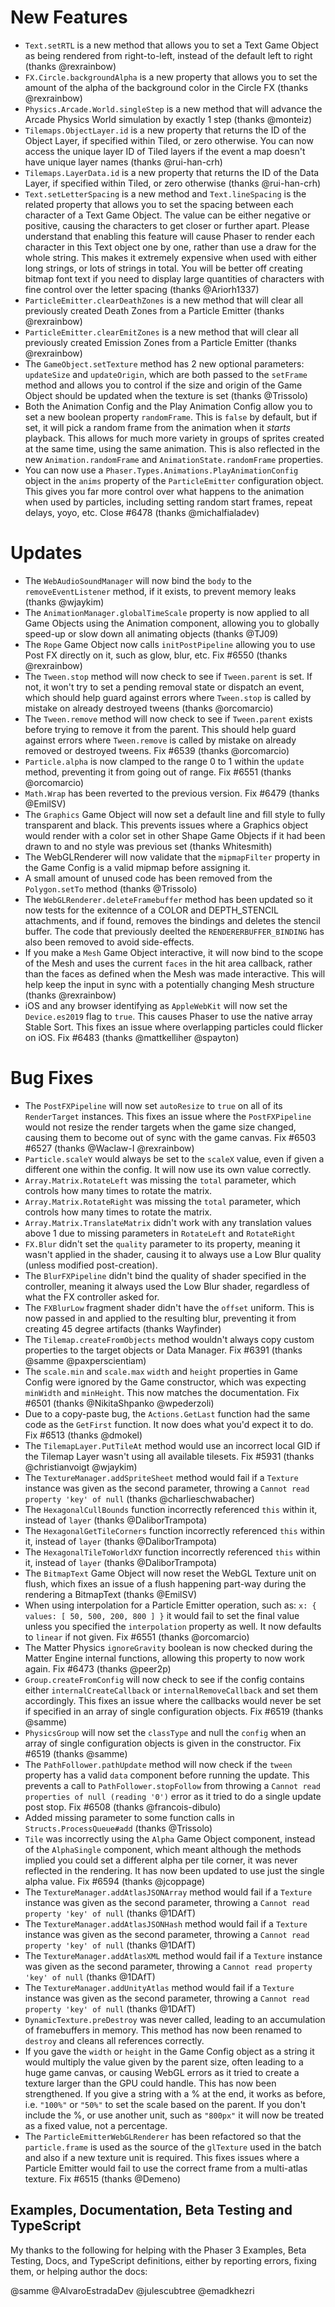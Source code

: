 # New Features

* `Text.setRTL` is a new method that allows you to set a Text Game Object as being rendered from right-to-left, instead of the default left to right (thanks @rexrainbow)
* `FX.Circle.backgroundAlpha` is a new property that allows you to set the amount of the alpha of the background color in the Circle FX (thanks @rexrainbow)
* `Physics.Arcade.World.singleStep` is a new method that will advance the Arcade Physics World simulation by exactly 1 step (thanks @monteiz)
* `Tilemaps.ObjectLayer.id` is a new property that returns the ID of the Object Layer, if specified within Tiled, or zero otherwise. You can now access the unique layer ID of Tiled layers if the event a map doesn't have unique layer names (thanks @rui-han-crh)
* `Tilemaps.LayerData.id` is a new property that returns the ID of the Data Layer, if specified within Tiled, or zero otherwise (thanks @rui-han-crh)
* `Text.setLetterSpacing` is a new method and `Text.lineSpacing` is the related property that allows you to set the spacing between each character of a Text Game Object. The value can be either negative or positive, causing the characters to get closer or further apart. Please understand that enabling this feature will cause Phaser to render each character in this Text object one by one, rather than use a draw for the whole string. This makes it extremely expensive when used with either long strings, or lots of strings in total. You will be better off creating bitmap font text if you need to display large quantities of characters with fine control over the letter spacing (thanks @Ariorh1337)
* `ParticleEmitter.clearDeathZones` is a new method that will clear all previously created Death Zones from a Particle Emitter (thanks @rexrainbow)
* `ParticleEmitter.clearEmitZones` is a new method that will clear all previously created Emission Zones from a Particle Emitter (thanks @rexrainbow)
* The `GameObject.setTexture` method has 2 new optional parameters: `updateSize` and `updateOrigin`, which are both passed to the `setFrame` method and allows you to control if the size and origin of the Game Object should be updated when the texture is set (thanks @Trissolo)
* Both the Animation Config and the Play Animation Config allow you to set a new boolean property `randomFrame`. This is `false` by default, but if set, it will pick a random frame from the animation when it _starts_ playback. This allows for much more variety in groups of sprites created at the same time, using the same animation. This is also reflected in the new `Animation.randomFrame` and `AnimationState.randomFrame` properties.
* You can now use a `Phaser.Types.Animations.PlayAnimationConfig` object in the `anims` property of the `ParticleEmitter` configuration object. This gives you far more control over what happens to the animation when used by particles, including setting random start frames, repeat delays, yoyo, etc. Close #6478 (thanks @michalfialadev)

# Updates

* The `WebAudioSoundManager` will now bind the `body` to the `removeEventListener` method, if it exists, to prevent memory leaks (thanks @wjaykim)
* The `AnimationManager.globalTimeScale` property is now applied to all Game Objects using the Animation component, allowing you to globally speed-up or slow down all animating objects (thanks @TJ09)
* The `Rope` Game Object now calls `initPostPipeline` allowing you to use Post FX directly on it, such as glow, blur, etc. Fix #6550 (thanks @rexrainbow)
* The `Tween.stop` method will now check to see if `Tween.parent` is set. If not, it won't try to set a pending removal state or dispatch an event, which should help guard against errors where `Tween.stop` is called by mistake on already destroyed tweens (thanks @orcomarcio)
* The `Tween.remove` method will now check to see if `Tween.parent` exists before trying to remove it from the parent. This should help guard against errors where `Tween.remove` is called by mistake on already removed or destroyed tweens. Fix #6539 (thanks @orcomarcio)
* `Particle.alpha` is now clamped to the range 0 to 1 within the `update` method, preventing it from going out of range. Fix #6551 (thanks @orcomarcio)
* `Math.Wrap` has been reverted to the previous version. Fix #6479 (thanks @EmilSV)
* The `Graphics` Game Object will now set a default line and fill style to fully transparent and black. This prevents issues where a Graphics object would render with a color set in other Shape Game Objects if it had been drawn to and no style was previous set (thanks Whitesmith)
* The WebGLRenderer will now validate that the `mipmapFilter` property in the Game Config is a valid mipmap before assigning it.
* A small amount of unused code has been removed from the `Polygon.setTo` method (thanks @Trissolo)
* The `WebGLRenderer.deleteFramebuffer` method has been updated so it now tests for the exitennce of a COLOR and DEPTH_STENCIL attachments, and if found, removes the bindings and deletes the stencil buffer. The code that previously deelted the `RENDERERBUFFER_BINDING` has also been removed to avoid side-effects.
* If you make a `Mesh` Game Object interactive, it will now bind to the scope of the Mesh and uses the current `faces` in the hit area callback, rather than the faces as defined when the Mesh was made interactive. This will help keep the input in sync with a potentially changing Mesh structure (thanks @rexrainbow)
* iOS and any browser identifying as `AppleWebKit` will now set the `Device.es2019` flag to `true`. This causes Phaser to use the native array Stable Sort. This fixes an issue where overlapping particles could flicker on iOS. Fix #6483 (thanks @mattkelliher @spayton)

# Bug Fixes

* The `PostFXPipeline` will now set `autoResize` to `true` on all of its `RenderTarget` instances. This fixes an issue where the `PostFXPipeline` would not resize the render targets when the game size changed, causing them to become out of sync with the game canvas. Fix #6503 #6527 (thanks @Waclaw-I @rexrainbow)
* `Particle.scaleY` would always be set to the `scaleX` value, even if given a different one within the config. It will now use its own value correctly.
* `Array.Matrix.RotateLeft` was missing the `total` parameter, which controls how many times to rotate the matrix.
* `Array.Matrix.RotateRight` was missing the `total` parameter, which controls how many times to rotate the matrix.
* `Array.Matrix.TranslateMatrix` didn't work with any translation values above 1 due to missing parameters in `RotateLeft` and `RotateRight`
* `FX.Blur` didn't set the `quality` parameter to its property, meaning it wasn't applied in the shader, causing it to always use a Low Blur quality (unless modified post-creation).
* The `BlurFXPipeline` didn't bind the quality of shader specified in the controller, meaning it always used the Low Blur shader, regardless of what the FX controller asked for.
* The `FXBlurLow` fragment shader didn't have the `offset` uniform. This is now passed in and applied to the resulting blur, preventing it from creating 45 degree artifacts (thanks Wayfinder)
* The `Tilemap.createFromObjects` method wouldn't always copy custom properties to the target objects or Data Manager. Fix #6391 (thanks @samme @paxperscientiam)
* The `scale.min` and `scale.max` `width` and `height` properties in Game Config were ignored by the Game constructor, which was expecting `minWidth` and `minHeight`. This now matches the documentation. Fix #6501 (thanks @NikitaShpanko @wpederzoli)
* Due to a copy-paste bug, the `Actions.GetLast` function had the same code as the `GetFirst` function. It now does what you'd expect it to do. Fix #6513 (thanks @dmokel)
* The `TilemapLayer.PutTileAt` method would use an incorrect local GID if the Tilemap Layer wasn't using all available tilesets. Fix #5931 (thanks @christianvoigt @wjaykim)
* The `TextureManager.addSpriteSheet` method would fail if a `Texture` instance was given as the second parameter, throwing a `Cannot read property 'key' of null` (thanks @charlieschwabacher)
* The `HexagonalCullBounds` function incorrectly referenced `this` within it, instead of `layer` (thanks @DaliborTrampota)
* The `HexagonalGetTileCorners` function incorrectly referenced `this` within it, instead of `layer` (thanks @DaliborTrampota)
* The `HexagonalTileToWorldXY` function incorrectly referenced `this` within it, instead of `layer` (thanks @DaliborTrampota)
* The `BitmapText` Game Object will now reset the WebGL Texture unit on flush, which fixes an issue of a flush happening part-way during the rendering a BitmapText (thanks @EmilSV)
* When using interpolation for a Particle Emitter operation, such as: `x: { values: [ 50, 500, 200, 800 ] }` it would fail to set the final value unless you specified the `interpolation` property as well. It now defaults to `linear` if not given. Fix #6551 (thanks @orcomarcio)
* The Matter Physics `ignoreGravity` boolean is now checked during the Matter Engine internal functions, allowing this property to now work again. Fix #6473 (thanks @peer2p)
* `Group.createFromConfig` will now check to see if the config contains either `internalCreateCallback` or `internalRemoveCallback` and set them accordingly. This fixes an issue where the callbacks would never be set if specified in an array of single configuration objects. Fix #6519 (thanks @samme)
* `PhysicsGroup` will now set the `classType` and null the `config` when an array of single configuration objects is given in the constructor. Fix #6519 (thanks @samme)
* The `PathFollower.pathUpdate` method will now check if the `tween` property has a valid `data` component before running the update. This prevents a call to `PathFollower.stopFollow` from throwing a `Cannot read properties of null (reading '0')` error as it tried to do a single update post stop. Fix #6508 (thanks @francois-dibulo)
* Added missing parameter to some function calls in `Structs.ProcessQueue#add` (thanks @Trissolo)
* `Tile` was incorrectly using the `Alpha` Game Object component, instead of the `AlphaSingle` component, which meant although the methods implied you could set a different alpha per tile corner, it was never reflected in the rendering. It has now been updated to use just the single alpha value. Fix #6594 (thanks @jcoppage)
* The `TextureManager.addAtlasJSONArray` method would fail if a `Texture` instance was given as the second parameter, throwing a `Cannot read property 'key' of null` (thanks @1DAfT)
* The `TextureManager.addAtlasJSONHash` method would fail if a `Texture` instance was given as the second parameter, throwing a `Cannot read property 'key' of null` (thanks @1DAfT)
* The `TextureManager.addAtlasXML` method would fail if a `Texture` instance was given as the second parameter, throwing a `Cannot read property 'key' of null` (thanks @1DAfT)
* The `TextureManager.addUnityAtlas` method would fail if a `Texture` instance was given as the second parameter, throwing a `Cannot read property 'key' of null` (thanks @1DAfT)
* `DynamicTexture.preDestroy` was never called, leading to an accumulation of framebuffers in memory. This method has now been renamed to `destroy` and cleans all references correctly.
* If you gave the `width` or `height` in the Game Config object as a string it would multiply the value given by the parent size, often leading to a huge game canvas, or causing WebGL errors as it tried to create a texture larger than the GPU could handle. This has now been strengthened. If you give a string with a % at the end, it works as before, i.e. `"100%"` or `"50%"` to set the scale based on the parent. If you don't include the %, or use another unit, such as `"800px"` it will now be treated as a fixed value, not a percentage.
* The `ParticleEmitterWebGLRenderer` has been refactored so that the `particle.frame` is used as the source of the `glTexture` used in the batch and also if a new texture unit is required. This fixes issues where a Particle Emitter would fail to use the correct frame from a multi-atlas texture. Fix #6515 (thanks @Demeno)

## Examples, Documentation, Beta Testing and TypeScript

My thanks to the following for helping with the Phaser 3 Examples, Beta Testing, Docs, and TypeScript definitions, either by reporting errors, fixing them, or helping author the docs:

@samme
@AlvaroEstradaDev
@julescubtree
@emadkhezri
